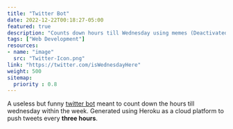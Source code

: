 ```yaml
---
title: "Twitter Bot"
date: 2022-12-22T00:18:27-05:00
featured: true
description: "Counts down hours till Wednesday using memes (Deactivated)"
tags: ["Web Development"]
resources:
- name: "image"
  src: "Twitter-Icon.png"
link: "https://twitter.com/isWednesdayHere"
weight: 500
sitemap:
  priority : 0.8
---
```

A useless but funny [twitter bot](https://twitter.com/isWednesdayHere) meant to count down the hours till wednesday within the week. 
Generated using Heroku as a cloud platform to push tweets every **three hours**.
